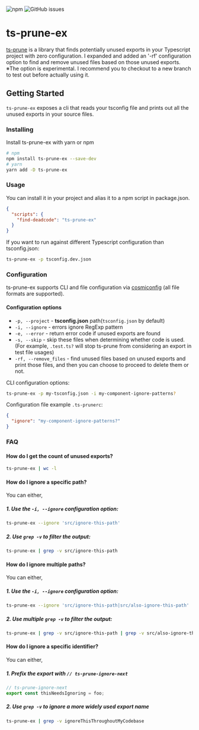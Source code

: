 ![npm](https://img.shields.io/npm/dm/ts-prune-ex) ![GitHub issues](https://img.shields.io/github/issues-raw/yuthon/ts-prune-ex)

# ts-prune-ex

[ts-prune](https://github.com/nadeesha/ts-prune) is a library that finds potentially unused exports in your Typescript project with zero configuration. I expanded and added an '-rf' configuration option to find and remove unused files based on those unused exports.
※The option is experimental. I recommend you to checkout to a new branch to test out before actually using it.

## Getting Started

`ts-prune-ex` exposes a cli that reads your tsconfig file and prints out all the unused exports in your source files.

### Installing

Install ts-prune-ex with yarn or npm

```sh
# npm
npm install ts-prune-ex --save-dev
# yarn
yarn add -D ts-prune-ex
```

### Usage

You can install it in your project and alias it to a npm script in package.json.

```json
{
  "scripts": {
    "find-deadcode": "ts-prune-ex"
  }
}
```

If you want to run against different Typescript configuration than tsconfig.json:

```sh
ts-prune-ex -p tsconfig.dev.json
```

### Configuration

ts-prune-ex supports CLI and file configuration via [cosmiconfig](https://github.com/davidtheclark/cosmiconfig#usage) (all file formats are supported).

#### Configuration options

- `-p, --project` - __tsconfig.json__ path(`tsconfig.json` by default)
- `-i, --ignore` - errors ignore RegExp pattern
- `-e, --error` - return error code if unused exports are found
- `-s, --skip` - skip these files when determining whether code is used. (For example, `.test.ts?` will stop ts-prune from considering an export in test file usages)
- `-rf, --remove_files` - find unused files based on unused exports and print those files, and then you can choose to proceed to delete them or not.

CLI configuration options:

```bash
ts-prune-ex -p my-tsconfig.json -i my-component-ignore-patterns?
```

Configuration file example `.ts-prunerc`: 

```json
{
  "ignore": "my-component-ignore-patterns?"
}
```

### FAQ

#### How do I get the count of unused exports?

```sh
ts-prune-ex | wc -l
```

#### How do I ignore a specific path?

You can either,

##### 1. Use the `-i, --ignore` configuration option:

```sh
ts-prune-ex --ignore 'src/ignore-this-path'
```

##### 2. Use `grep -v` to filter the output:

```sh
ts-prune-ex | grep -v src/ignore-this-path
```

#### How do I ignore multiple paths?

You can either,

##### 1. Use the `-i, --ignore` configuration option:

```sh
ts-prune-ex --ignore 'src/ignore-this-path|src/also-ignore-this-path'
```

##### 2. Use multiple `grep -v` to filter the output:

```sh
ts-prune-ex | grep -v src/ignore-this-path | grep -v src/also-ignore-this-path
```

#### How do I ignore a specific identifier?

You can either,

##### 1. Prefix the export with `// ts-prune-ignore-next`

```ts
// ts-prune-ignore-next
export const thisNeedsIgnoring = foo;
```

##### 2. Use `grep -v` to ignore a more widely used export name

```sh
ts-prune-ex | grep -v ignoreThisThroughoutMyCodebase
```
